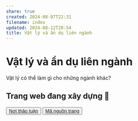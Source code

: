 ```yaml
---
share: true
created: 2024-08-07T22:31
filename: index
updated: 2024-08-12T20:54
title: Vật lý và ẩn dụ liên ngành
---
```

# Vật lý và ẩn dụ liên ngành
Vật lý có thể làm gì cho những ngành khác?

## Trang web đang xây dựng 🚧

<button><a href="https://doi-thoai.deno.dev/discordQC.48.1">Nơi thảo luận</a></button>
<button><a href="https://doi-thoai.deno.dev/i_.48.1">Mã nguồn trang</a></button>